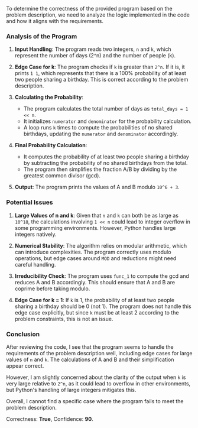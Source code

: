 To determine the correctness of the provided program based on the problem description, we need to analyze the logic implemented in the code and how it aligns with the requirements.

### Analysis of the Program

1. **Input Handling**: The program reads two integers, `n` and `k`, which represent the number of days (2^n) and the number of people (k).

2. **Edge Case for k**: The program checks if `k` is greater than `2^n`. If it is, it prints `1 1`, which represents that there is a 100% probability of at least two people sharing a birthday. This is correct according to the problem description.

3. **Calculating the Probability**:
   - The program calculates the total number of days as `total_days = 1 << n`.
   - It initializes `numerator` and `denominator` for the probability calculation.
   - A loop runs `k` times to compute the probabilities of no shared birthdays, updating the `numerator` and `denominator` accordingly.

4. **Final Probability Calculation**:
   - It computes the probability of at least two people sharing a birthday by subtracting the probability of no shared birthdays from the total.
   - The program then simplifies the fraction A/B by dividing by the greatest common divisor (gcd).

5. **Output**: The program prints the values of A and B modulo `10^6 + 3`.

### Potential Issues

1. **Large Values of n and k**: Given that `n` and `k` can both be as large as `10^18`, the calculations involving `1 << n` could lead to integer overflow in some programming environments. However, Python handles large integers natively. 

2. **Numerical Stability**: The algorithm relies on modular arithmetic, which can introduce complexities. The program correctly uses modulo operations, but edge cases around `MOD` and reductions might need careful handling.

3. **Irreducibility Check**: The program uses `func_1` to compute the gcd and reduces A and B accordingly. This should ensure that A and B are coprime before taking modulo.

4. **Edge Case for k = 1**: If `k` is 1, the probability of at least two people sharing a birthday should be 0 (not 1). The program does not handle this edge case explicitly, but since `k` must be at least 2 according to the problem constraints, this is not an issue.

### Conclusion

After reviewing the code, I see that the program seems to handle the requirements of the problem description well, including edge cases for large values of `n` and `k`. The calculations of A and B and their simplification appear correct. 

However, I am slightly concerned about the clarity of the output when `k` is very large relative to `2^n`, as it could lead to overflow in other environments, but Python's handling of large integers mitigates this.

Overall, I cannot find a specific case where the program fails to meet the problem description.

Correctness: **True**, Confidence: **90**.